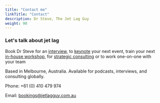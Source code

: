 ```yaml
---
title: "Contact me"
linkTitle: "Contact"
description: Dr Steve, The Jet Lag Guy
weight: 90
---
```


### Let's talk about jet lag

Book Dr Steve for an [interview](media.html), to [keynote](keynotes.html) your next event, train your next [in-house workshop](workshops.html), for [strategic consulting](consulting.html) or to work one-on-one with your team

</aside>Based in Melbourne, Australia. Available for podcasts, interviews, and consulting globally.</aside>

Phone: +61 (0) 410 479 974

Email: [bookings@jetlagguy.com.au](mailto:bookings@jetlagguy.com.au)
